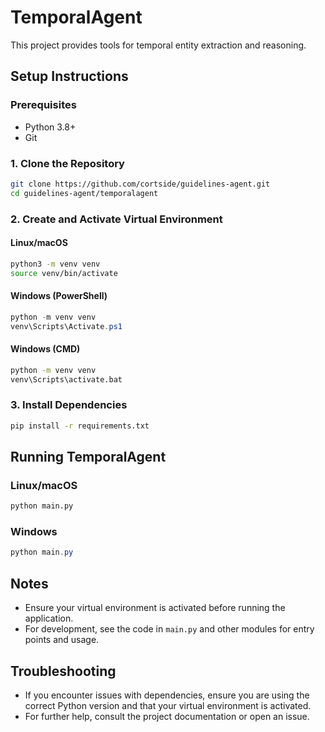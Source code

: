# TemporalAgent

This project provides tools for temporal entity extraction and reasoning.

## Setup Instructions

### Prerequisites
- Python 3.8+
- Git

### 1. Clone the Repository
```bash
git clone https://github.com/cortside/guidelines-agent.git
cd guidelines-agent/temporalagent
```

### 2. Create and Activate Virtual Environment
#### Linux/macOS
```bash
python3 -m venv venv
source venv/bin/activate
```
#### Windows (PowerShell)
```powershell
python -m venv venv
venv\Scripts\Activate.ps1
```
#### Windows (CMD)
```cmd
python -m venv venv
venv\Scripts\activate.bat
```

### 3. Install Dependencies
```bash
pip install -r requirements.txt
```

## Running TemporalAgent

### Linux/macOS
```bash
python main.py
```

### Windows
```powershell
python main.py
```

## Notes
- Ensure your virtual environment is activated before running the application.
- For development, see the code in `main.py` and other modules for entry points and usage.

## Troubleshooting
- If you encounter issues with dependencies, ensure you are using the correct Python version and that your virtual environment is activated.
- For further help, consult the project documentation or open an issue.
